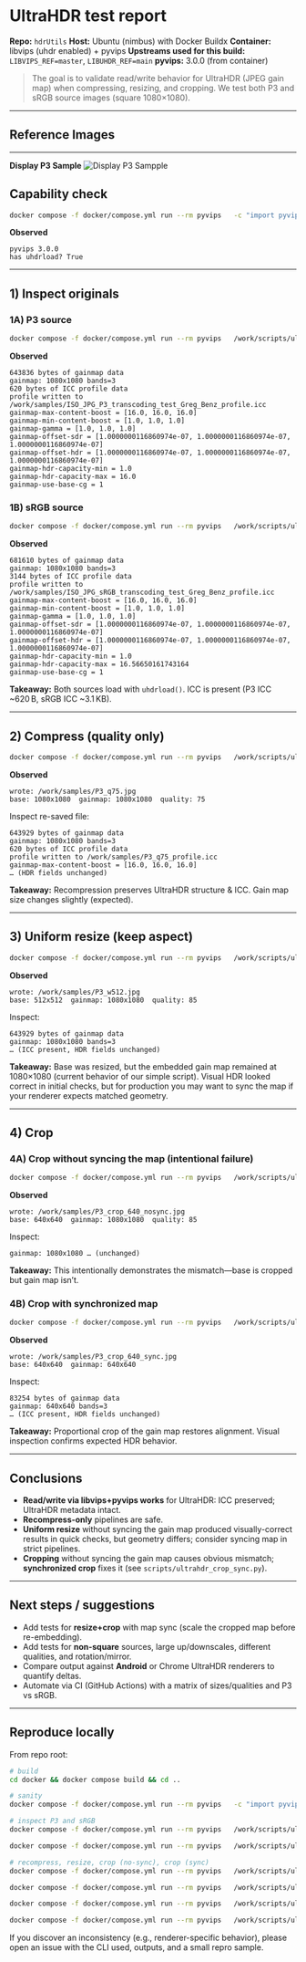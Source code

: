 # UltraHDR test report

**Repo:** `hdrUtils`
**Host:** Ubuntu (nimbus) with Docker Buildx
**Container:** libvips (uhdr enabled) + pyvips
**Upstreams used for this build:** `LIBVIPS_REF=master`, `LIBUHDR_REF=main`
**pyvips:** 3.0.0 (from container)

> The goal is to validate read/write behavior for UltraHDR (JPEG gain map) when compressing, resizing, and cropping. We test both P3 and sRGB source images (square 1080×1080).

---
## Reference Images
---
**Display P3 Sample**
![Display P3 Sampple](samples/ISO_JPG_P3_transcoding_test_Greg_Benz.jpg)
## Capability check

```bash
docker compose -f docker/compose.yml run --rm pyvips   -c "import pyvips as v; print('pyvips', v.__version__); print('has uhdrload?', hasattr(v.Image,'uhdrload'))"
```
**Observed**
```
pyvips 3.0.0
has uhdrload? True
```

---

## 1) Inspect originals

### 1A) P3 source

```bash
docker compose -f docker/compose.yml run --rm pyvips   /work/scripts/ultrahdr_inspect.py   /work/samples/ISO_JPG_P3_transcoding_test_Greg_Benz.jpg   /work/samples/ISO_JPG_P3_transcoding_test_Greg_Benz_profile.icc
```
**Observed**
```
643836 bytes of gainmap data
gainmap: 1080x1080 bands=3
620 bytes of ICC profile data
profile written to /work/samples/ISO_JPG_P3_transcoding_test_Greg_Benz_profile.icc
gainmap-max-content-boost = [16.0, 16.0, 16.0]
gainmap-min-content-boost = [1.0, 1.0, 1.0]
gainmap-gamma = [1.0, 1.0, 1.0]
gainmap-offset-sdr = [1.0000000116860974e-07, 1.0000000116860974e-07, 1.0000000116860974e-07]
gainmap-offset-hdr = [1.0000000116860974e-07, 1.0000000116860974e-07, 1.0000000116860974e-07]
gainmap-hdr-capacity-min = 1.0
gainmap-hdr-capacity-max = 16.0
gainmap-use-base-cg = 1
```

### 1B) sRGB source

```bash
docker compose -f docker/compose.yml run --rm pyvips   /work/scripts/ultrahdr_inspect.py   /work/samples/ISO_JPG_sRGB_transcoding_test_Greg_Benz.jpg   /work/samples/ISO_JPG_sRGB_transcoding_test_Greg_Benz_profile.icc
```
**Observed**
```
681610 bytes of gainmap data
gainmap: 1080x1080 bands=3
3144 bytes of ICC profile data
profile written to /work/samples/ISO_JPG_sRGB_transcoding_test_Greg_Benz_profile.icc
gainmap-max-content-boost = [16.0, 16.0, 16.0]
gainmap-min-content-boost = [1.0, 1.0, 1.0]
gainmap-gamma = [1.0, 1.0, 1.0]
gainmap-offset-sdr = [1.0000000116860974e-07, 1.0000000116860974e-07, 1.0000000116860974e-07]
gainmap-offset-hdr = [1.0000000116860974e-07, 1.0000000116860974e-07, 1.0000000116860974e-07]
gainmap-hdr-capacity-min = 1.0
gainmap-hdr-capacity-max = 16.56650161743164
gainmap-use-base-cg = 1
```

**Takeaway:** Both sources load with `uhdrload()`. ICC is present (P3 ICC ~620 B, sRGB ICC ~3.1 KB).

---

## 2) Compress (quality only)

```bash
docker compose -f docker/compose.yml run --rm pyvips   /work/scripts/ultrahdr_ops.py   /work/samples/ISO_JPG_P3_transcoding_test_Greg_Benz.jpg   /work/samples/P3_q75.jpg   -q 75
```
**Observed**
```
wrote: /work/samples/P3_q75.jpg
base: 1080x1080  gainmap: 1080x1080  quality: 75
```

Inspect re-saved file:
```
643929 bytes of gainmap data
gainmap: 1080x1080 bands=3
620 bytes of ICC profile data
profile written to /work/samples/P3_q75_profile.icc
gainmap-max-content-boost = [16.0, 16.0, 16.0]
… (HDR fields unchanged)
```

**Takeaway:** Recompression preserves UltraHDR structure & ICC. Gain map size changes slightly (expected).

---

## 3) Uniform resize (keep aspect)

```bash
docker compose -f docker/compose.yml run --rm pyvips   /work/scripts/ultrahdr_ops.py   /work/samples/ISO_JPG_P3_transcoding_test_Greg_Benz.jpg   /work/samples/P3_w512.jpg   --width 512 -q 85
```
**Observed**
```
wrote: /work/samples/P3_w512.jpg
base: 512x512  gainmap: 1080x1080  quality: 85
```

Inspect:
```
643929 bytes of gainmap data
gainmap: 1080x1080 bands=3
… (ICC present, HDR fields unchanged)
```

**Takeaway:** Base was resized, but the embedded gain map remained at 1080×1080 (current behavior of our simple script). Visual HDR looked correct in initial checks, but for production you may want to sync the map if your renderer expects matched geometry.

---

## 4) Crop

### 4A) Crop **without** syncing the map (intentional failure)

```bash
docker compose -f docker/compose.yml run --rm pyvips   /work/scripts/ultrahdr_ops.py   /work/samples/ISO_JPG_P3_transcoding_test_Greg_Benz.jpg   /work/samples/P3_crop_640_nosync.jpg   --crop 220 220 640 640 -q 85
```
**Observed**
```
wrote: /work/samples/P3_crop_640_nosync.jpg
base: 640x640  gainmap: 1080x1080  quality: 85
```
Inspect:
```
gainmap: 1080x1080 … (unchanged)
```

**Takeaway:** This intentionally demonstrates the mismatch—base is cropped but gain map isn’t.

### 4B) Crop **with** synchronized map

```bash
docker compose -f docker/compose.yml run --rm pyvips   /work/scripts/ultrahdr_crop_sync.py   /work/samples/ISO_JPG_P3_transcoding_test_Greg_Benz.jpg   /work/samples/P3_crop_640_sync.jpg   --crop 220 220 640 640 -q 85
```
**Observed**
```
wrote: /work/samples/P3_crop_640_sync.jpg
base: 640x640  gainmap: 640x640
```
Inspect:
```
83254 bytes of gainmap data
gainmap: 640x640 bands=3
… (ICC present, HDR fields unchanged)
```

**Takeaway:** Proportional crop of the gain map restores alignment. Visual inspection confirms expected HDR behavior.

---

## Conclusions

- **Read/write via libvips+pyvips works** for UltraHDR: ICC preserved; UltraHDR metadata intact.
- **Recompress-only** pipelines are safe.
- **Uniform resize** without syncing the gain map produced visually-correct results in quick checks, but geometry differs; consider syncing map in strict pipelines.
- **Cropping** without syncing the gain map causes obvious mismatch; **synchronized crop** fixes it (see `scripts/ultrahdr_crop_sync.py`).

---

## Next steps / suggestions

- Add tests for **resize+crop** with map sync (scale the cropped map before re-embedding).
- Add tests for **non-square** sources, large up/downscales, different qualities, and rotation/mirror.
- Compare output against **Android** or Chrome UltraHDR renderers to quantify deltas.
- Automate via CI (GitHub Actions) with a matrix of sizes/qualities and P3 vs sRGB.

---

## Reproduce locally

From repo root:

```bash
# build
cd docker && docker compose build && cd ..

# sanity
docker compose -f docker/compose.yml run --rm pyvips   -c "import pyvips as v; print('pyvips', v.__version__); print('has uhdrload?', hasattr(v.Image,'uhdrload'))"

# inspect P3 and sRGB
docker compose -f docker/compose.yml run --rm pyvips   /work/scripts/ultrahdr_inspect.py   /work/samples/ISO_JPG_P3_transcoding_test_Greg_Benz.jpg   /work/samples/ISO_JPG_P3_transcoding_test_Greg_Benz_profile.icc

docker compose -f docker/compose.yml run --rm pyvips   /work/scripts/ultrahdr_inspect.py   /work/samples/ISO_JPG_sRGB_transcoding_test_Greg_Benz.jpg   /work/samples/ISO_JPG_sRGB_transcoding_test_Greg_Benz_profile.icc

# recompress, resize, crop (no-sync), crop (sync)
docker compose -f docker/compose.yml run --rm pyvips   /work/scripts/ultrahdr_ops.py   /work/samples/ISO_JPG_P3_transcoding_test_Greg_Benz.jpg   /work/samples/P3_q75.jpg -q 75

docker compose -f docker/compose.yml run --rm pyvips   /work/scripts/ultrahdr_ops.py   /work/samples/ISO_JPG_P3_transcoding_test_Greg_Benz.jpg   /work/samples/P3_w512.jpg --width 512 -q 85

docker compose -f docker/compose.yml run --rm pyvips   /work/scripts/ultrahdr_ops.py   /work/samples/ISO_JPG_P3_transcoding_test_Greg_Benz.jpg   /work/samples/P3_crop_640_nosync.jpg --crop 220 220 640 640 -q 85

docker compose -f docker/compose.yml run --rm pyvips   /work/scripts/ultrahdr_crop_sync.py   /work/samples/ISO_JPG_P3_transcoding_test_Greg_Benz.jpg   /work/samples/P3_crop_640_sync.jpg --crop 220 220 640 640 -q 85
```

If you discover an inconsistency (e.g., renderer-specific behavior), please open an issue with the CLI used, outputs, and a small repro sample.
